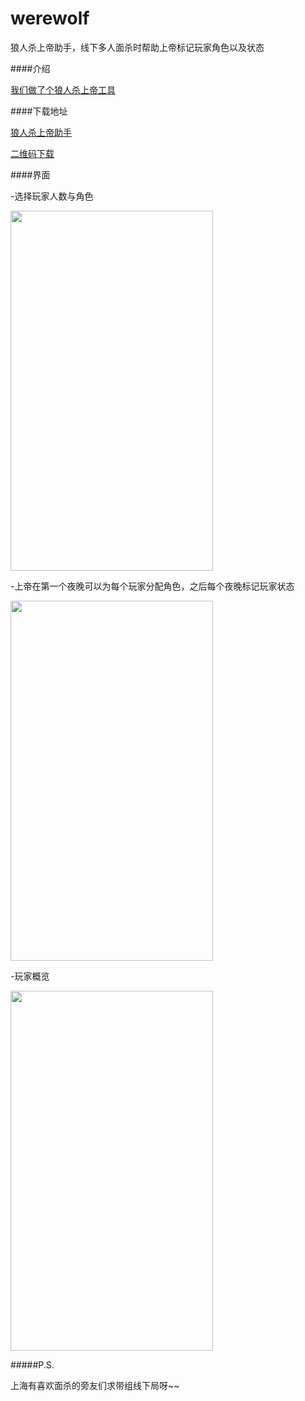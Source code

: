 # werewolf

狼人杀上帝助手，线下多人面杀时帮助上帝标记玩家角色以及状态

####介绍

[我们做了个狼人杀上帝工具](http://www.jianshu.com/p/2b6734a10a81)

####下载地址

[狼人杀上帝助手](https://github.com/mavsforlife/werewolf/releases/tag/1.0)

[二维码下载](http://fir.im/ltqf)

####界面

-选择玩家人数与角色

<img src="https://raw.githubusercontent.com/mavsforlife/werewolf/master/app/src/main/assets/wolves_1.png" width = "324" height = "576"/>

-上帝在第一个夜晚可以为每个玩家分配角色，之后每个夜晚标记玩家状态

<img src="https://raw.githubusercontent.com/mavsforlife/werewolf/master/app/src/main/assets/wolves_3.png" width = "324" height = "576"/>

-玩家概览

<img src="https://raw.githubusercontent.com/mavsforlife/werewolf/master/app/src/main/assets/wolves_2.png" width = "324" height = "576"/>

#####P.S.

上海有喜欢面杀的旁友们求带组线下局呀~~
